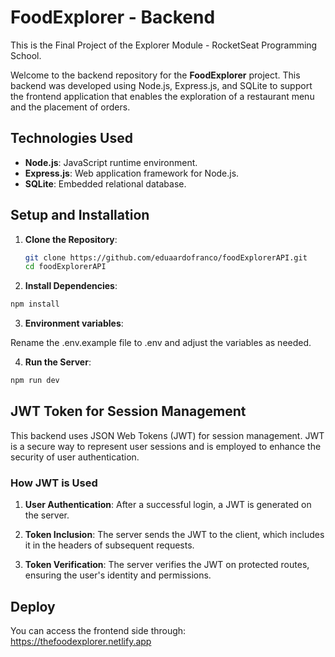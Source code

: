 # FoodExplorer - Backend
This is the Final Project of the Explorer Module - RocketSeat Programming School.

Welcome to the backend repository for the **FoodExplorer** project. This backend was developed using Node.js, Express.js, and SQLite to support the frontend application that enables the exploration of a restaurant menu and the placement of orders.

## Technologies Used

- **Node.js**: JavaScript runtime environment.
- **Express.js**: Web application framework for Node.js.
- **SQLite**: Embedded relational database.

## Setup and Installation

1. **Clone the Repository**:
   ```bash
   git clone https://github.com/eduaardofranco/foodExplorerAPI.git
   cd foodExplorerAPI
2. **Install Dependencies**:
````bash
npm install
````
3. **Environment variables**:

Rename the .env.example file to .env and adjust the variables as needed.

4. **Run the Server**:
````bash
npm run dev
````

## JWT Token for Session Management

This backend uses JSON Web Tokens (JWT) for session management. JWT is a secure way to represent user sessions and is employed to enhance the security of user authentication.

### How JWT is Used

1. **User Authentication**: After a successful login, a JWT is generated on the server.

2. **Token Inclusion**: The server sends the JWT to the client, which includes it in the headers of subsequent requests.

3. **Token Verification**: The server verifies the JWT on protected routes, ensuring the user's identity and permissions.

## Deploy
You can access the frontend side through:
 https://thefoodexplorer.netlify.app